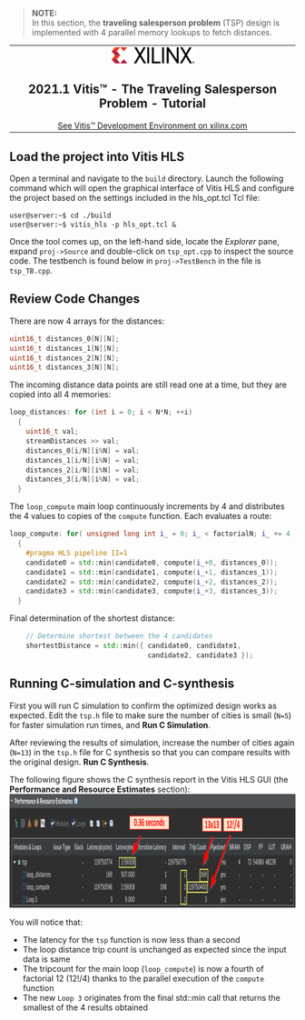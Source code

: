 <!--
/*
 * Copyright 2021 Xilinx, Inc.
 *
 * Licensed under the Apache License, Version 2.0 (the "License");
 * you may not use this file except in compliance with the License.
 * You may obtain a copy of the License at:
 * http://www.apache.org/licenses/LICENSE-2.0
 *
 * Unless required by applicable law or agreed to in writing, software
 * distributed under the License is distributed on an "AS IS" BASIS,
 * WITHOUT WARRANTIES OR CONDITIONS OF ANY KIND, either express or implied.
 * See the License for the specific language governing permissions and
 * limitations under the License.
 */ -->

> **NOTE:**   
In this section, the **traveling salesperson problem** (TSP) design is implemented with 4 parallel memory lookups to fetch distances.

<table width=100%>
 <tr width=50%>
    <td align="center"><img src="https://raw.githubusercontent.com/Xilinx/Image-Collateral/main/xilinx-logo.png" width="30%"/><h2>2021.1 Vitis™ - The Traveling Salesperson Problem - Tutorial</h2>
    <a href="https://www.xilinx.com/products/design-tools/vitis.html">See Vitis™ Development Environment on xilinx.com</a>
    </td>
 </tr>
</table>

## Load the project into Vitis HLS
Open a terminal and navigate to the `build` directory. Launch the following command which will open the graphical interface of Vitis HLS and configure the project based on the settings included in the hls_opt.tcl Tcl file:

```console
user@server:~$ cd ./build
user@server:~$ vitis_hls -p hls_opt.tcl &
```
Once the tool comes up, on the left-hand side, locate the *Explorer* pane, expand `proj->Source` and double-click on `tsp_opt.cpp` to inspect the source code.
The testbench is found below in `proj->TestBench` in the file is `tsp_TB.cpp`.

## Review Code Changes

There are now 4 arrays for the distances:
```cpp
uint16_t distances_0[N][N];
uint16_t distances_1[N][N];
uint16_t distances_2[N][N];
uint16_t distances_3[N][N];
```
The incoming distance data points are still read one at a time, but they are copied into all 4 memories:
```cpp
loop_distances: for (int i = 0; i < N*N; ++i)
  {
    uint16_t val;
    streamDistances >> val;
    distances_0[i/N][i%N] = val;
    distances_1[i/N][i%N] = val;
    distances_2[i/N][i%N] = val;
    distances_3[i/N][i%N] = val;
  }
```
The `loop_compute` main loop continuously increments by 4 and distributes the 4 values to copies of the `compute` function.  Each evaluates a route:
```cpp
loop_compute: for( unsigned long int i_ = 0; i_ < factorialN; i_ += 4 )
  {
    #pragma HLS pipeline II=1
    candidate0 = std::min(candidate0, compute(i_+0, distances_0));
    candidate1 = std::min(candidate1, compute(i_+1, distances_1));
    candidate2 = std::min(candidate2, compute(i_+2, distances_2));
    candidate3 = std::min(candidate3, compute(i_+3, distances_3));
  }
```
Final determination of the shortest distance:
```cpp
    // Determine shortest between the 4 candidates
    shortestDistance = std::min({ candidate0, candidate1,
                                  candidate2, candidate3 });
```
## Running C-simulation and C-synthesis

First you will run C simulation to confirm the optimized design works as expected. Edit the `tsp.h` file to make sure the number of cities is small (`N=5`) for faster simulation run times, and **Run C Simulation**.  

After reviewing the results of simulation, increase the number of cities again (`N=13`) in the `tsp.h` file for C synthesis so that you can compare results with the original design. **Run C Synthesis**.

The following figure shows the C synthesis report in the Vitis HLS GUI (the **Performance and Resource Estimates** section):  
<img src="./images/synthesis2.png" alt="synthesis" title="synthesis" width="900" height="200" />  

You will notice that:
- The latency for the `tsp` function is now less than a second
- The loop distance trip count is unchanged as expected since the input data is same
- The tripcount for the main loop (`loop_compute`) is now a fourth of factorial 12 (12!/4) thanks to the parallel execution of the `compute` function
- The new `Loop 3` originates from the final std::min call that returns the smallest of the 4 results obtained

